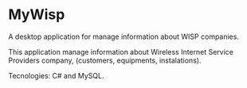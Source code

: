# MyWisp
A desktop application for manage information about WISP companies.

This application manage information about Wireless Internet Service Providers company, (customers, equipments, instalations).

Tecnologies: C# and MySQL.
